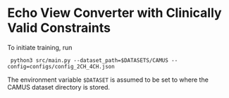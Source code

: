 # Echo View Converter with Clinically Valid Constraints   

To initiate training, run 

     python3 src/main.py --dataset_path=$DATASETS/CAMUS --config=configs/config_2CH_4CH.json
     
The environment variable `$DATASET` is assumed to be set to 
where the CAMUS dataset directory is stored. 

